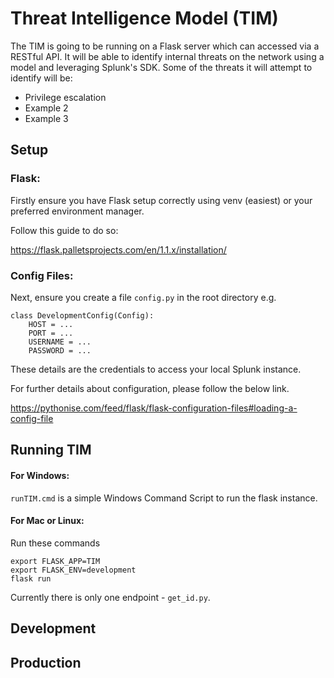 # Threat Intelligence Model (TIM)

The TIM is going to be running on a Flask server which can accessed via a RESTful API. It will be able to identify internal threats on the network using a model and leveraging Splunk's SDK. Some of the threats it will attempt to identify will be:
- Privilege escalation
- Example 2
- Example 3

## Setup

### Flask:
Firstly ensure you have Flask setup correctly using venv (easiest) or your preferred environment manager.

Follow this guide to do so:

https://flask.palletsprojects.com/en/1.1.x/installation/

### Config Files:
Next, ensure you create a file `config.py` in the root directory e.g.

```
class DevelopmentConfig(Config):
	HOST = ...
	PORT = ...
	USERNAME = ...
	PASSWORD = ...
```

These details are the credentials to access your local Splunk instance.

For further details about configuration, please follow the below link.

https://pythonise.com/feed/flask/flask-configuration-files#loading-a-config-file


## Running TIM

#### For Windows:
`runTIM.cmd` is a simple Windows Command Script to run the flask instance.

#### For Mac or Linux:
Run these commands
```
export FLASK_APP=TIM
export FLASK_ENV=development
flask run
```


Currently there is only one endpoint - `get_id.py`. 

## Development
## Production
